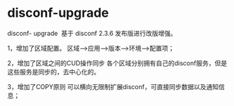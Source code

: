 # disconf-upgrade
disconf- upgrade
 基于 disconf 2.3.6 发布版进行改版增强。
 
 1，增加了区域配置。
    区域-->应用-->版本-->环境-->配置项；
    
 2，增加了区域之间的CUD操作同步
    各个区域分别拥有自己的disconf服务，但是这些服务是同步的，去中心化的。
    
 3，增加了COPY原则
    可以横向无限制扩展disconf，可直接同步数据以及通知信息；
